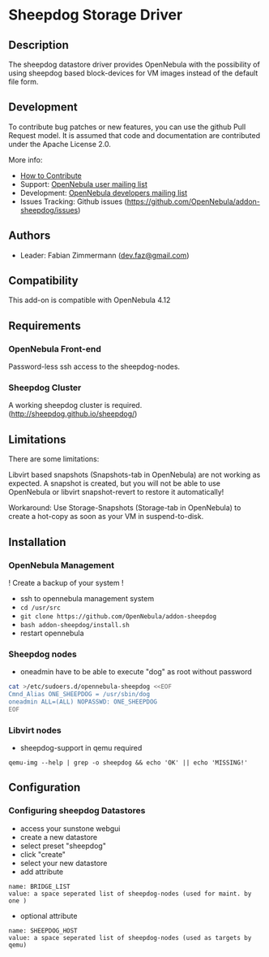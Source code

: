 # Sheepdog Storage Driver

## Description

The sheepdog datastore driver provides OpenNebula with the possibility of using sheepdog based block-devices for VM images instead of the default file form.

## Development

To contribute bug patches or new features, you can use the github Pull Request model. It is assumed that code and documentation are contributed under the Apache License 2.0.

More info:
* [How to Contribute](http://opennebula.org/addons/contribute/)
* Support: [OpenNebula user mailing list](http://opennebula.org/community:mailinglists)
* Development: [OpenNebula developers mailing list](http://opennebula.org/community:mailinglists)
* Issues Tracking: Github issues (https://github.com/OpenNebula/addon-sheepdog/issues)

## Authors

* Leader: Fabian Zimmermann (dev.faz@gmail.com)

## Compatibility

This add-on is compatible with OpenNebula 4.12

## Requirements

### OpenNebula Front-end

Password-less ssh access to the sheepdog-nodes.

### Sheepdog Cluster

A working sheepdog cluster is required. (http://sheepdog.github.io/sheepdog/)

## Limitations

There are some limitations:

Libvirt based snapshots (Snapshots-tab in OpenNebula) are not working as expected.
A snapshot is created, but you will not be able to use OpenNebula or libvirt snapshot-revert to restore it automatically!

Workaround: Use Storage-Snapshots (Storage-tab in OpenNebula) to create a hot-copy as soon as your VM in suspend-to-disk.

## Installation

### OpenNebula Management

! Create a backup of your system !

* ssh to opennebula management system
* `cd /usr/src`
* `git clone https://github.com/OpenNebula/addon-sheepdog`
* `bash addon-sheepdog/install.sh`
* restart opennebula

### Sheepdog nodes

* oneadmin have to be able to execute "dog" as root without password

```bash
cat >/etc/sudoers.d/opennebula-sheepdog <<EOF
Cmnd_Alias ONE_SHEEPDOG = /usr/sbin/dog
oneadmin ALL=(ALL) NOPASSWD: ONE_SHEEPDOG
EOF
```

### Libvirt nodes

*  sheepdog-support in qemu required

`qemu-img --help | grep -o sheepdog && echo 'OK' || echo 'MISSING!'`

## Configuration

### Configuring sheepdog Datastores

* access your sunstone webgui
* create a new datastore
* select preset "sheepdog"
* click "create"
* select your new datastore
* add attribute
```
name: BRIDGE_LIST
value: a space seperated list of sheepdog-nodes (used for maint. by one )
```
* optional attribute
```
name: SHEEPDOG_HOST
value: a space seperated list of sheepdog-nodes (used as targets by qemu)
```
